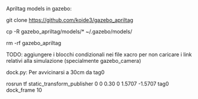 Apriltag models in gazebo:

git clone https://github.com/koide3/gazebo_apriltag

cp -R gazebo_apriltag/models/* ~/.gazebo/models/

rm -rf gazebo_apriltag


TODO: aggiungere i blocchi condizionali nei file xacro per non caricare i link relativi alla simulazione (specialmente gazebo_camera)


dock.py:
Per avvicinarsi a 30cm da tag0

rosrun tf static_transform_publisher 0 0 0.30 0 1.5707 -1.5707 tag0 dock_frame 10 
